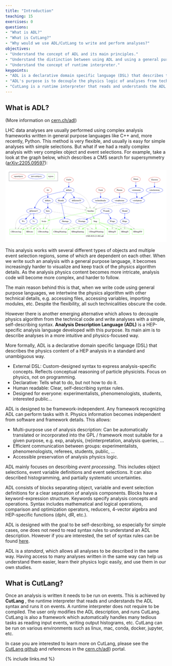 ```yaml
---
title: "Introduction"
teaching: 15
exercises: 0
questions:
- "What is ADL?"
- "What is CutLang?"
- "Why would we use ADL/CutLang to write and perform analyses?"
objectives:
- "Understand the concept of ADL and its main principles."
- "Understand the distinction between using ADL and using a general purpose language for writing analyses."
- "Understand the concept of runtime interpreter."
keypoints:
- "ADL is a declarative domain specific language (DSL) that describes the physics content of a HEP analysis in a standard and unambiguous way."
- "ADL's purpose is to decouple the physics logic of analyses from technical operations, and make the physics logic more accessible."
- "CutLang is a runtime interpreter that reads and understands the ADL syntax and runs it on events."
---
```

 
## What is ADL?

(More information on [cern.ch/adl](cern.ch/adl))

LHC data analyses are usually performed using complex analysis frameworks written in general purpose languages like C++ and, more recently, Python. This method is very flexible, and usually is easy for simple analyses with simple selections.  But what if we had a really complex analysis with very complex object and event selections.  For example, take a look at the graph below, which describes a CMS search for supersymmetry ([arXiv:2205.09597](https://arxiv.org/abs/2205.09597)):

![](../fig/CMS-SUS-21-002_graph.png)

This analysis works with several different types of objects and multiple event selection regions, some of which are dependent on each other.  When we write such an analysis with a general purpose language, it becomes increasingly harder to visualize and keep track of the physics algorithm details.  As the analysis physics content becomes more intricate, analysis code will become more complex, and harder to follow.

The main reason behind this is that, when we write code using general purpose languages, we intertwine the physics algorithm with other technical details, e.g. accessing files, accessing variables, importing modules, etc.  Despite the flexibility, all such technicalities obscure the code.

However there is another emerging alternative which allows to decouple physics algorithm from the technical code and write analyses with a simple, self-describing syntax.  **Analysis Description Language (ADL)** is a HEP-specific analysis language developed with this purpose. Its main aim is to describe analyses in a more intuitive and physics-focused way.

More formally, ADL is a declarative domain specific language (DSL) that describes the physics content of a HEP analysis in a standard and unambiguous way. 
* External DSL: Custom-designed syntax to express analysis-specific concepts. Reflects conceptual reasoning of particle physicists.  Focus on physics, not on programming.
* Declarative: Tells what to do, but not how to do it.
* Human readable: Clear, self-describing syntax rules.
* Designed for everyone: experimentalists, phenomenologists, students, interested public…

ADL is designed to be framework-independent. Any framework recognizing ADL can perform tasks with it.
Physics information becomes independent from software and framework details.  This allows:
* Multi-purpose use of analysis description: Can be automatically translated or incorporated into the GPL / framework most suitable for a given purpose, e.g. exp, analysis, (re)interpretation, analysis queries, …
* Efficient communication between groups: experimentalists, phenomenologists, referees, students, public, …
* Accessible preservation of analysis physics logic.

ADL mainly focuses on describing *event processing*.  This includes object selections, event variable definitions and event selections.  It can also described histogramming, and partially systematic uncertainties.

ADL consists of blocks separating object, variable and event selection definitions for a clear separation of analysis components. Blocks have a keyword-expression structure. Keywords specify analysis concepts and operations.  Syntax includes mathematical and logical operations, comparison and optimization operators, reducers, 4-vector algebra and HEP-specific functions (dphi, dR, etc.).   

ADL is designed with the goal to be self-describing, so especially for simple cases, one does not need to read syntax rules to understand an ADL description.  However if you are interested, the set of syntax rules can be found [here]( https://twiki.cern.ch/twiki/bin/view/LHCPhysics/ADL).

ADL is a *standard*, which allows all analyses to be described in the same way.  Having access to many analyses written in the same way can help us understand them easier, learn their physics logic easily, and use them in our own studies.

## What is CutLang?

Once an analysis is written it needs to be run on events.  This is achieved by **CutLang** , the runtime interpreter that reads and understands the ADL syntax and runs it on events.  A runtime interpreter does not require to be compiled.  The user only modifies the ADL description, and runs CutLang.  CutLang is also a framework which automatically handles many tedious tasks as reading input events, writing output histograms, etc.  CutLang can be run on various environments such as linux, mac, conda, docker, jupyter, etc.  

In case you are interested to learn more on CutLang, please see the [CutLang github](https://github.com/unelg/CutLang) and references in the [cern.ch/adl](cern.ch/adl)) portal.

{% include links.md %}

